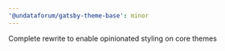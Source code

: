 ```yaml
---
'@undataforum/gatsby-theme-base': minor
---
```


Complete rewrite to enable opinionated styling on core themes

